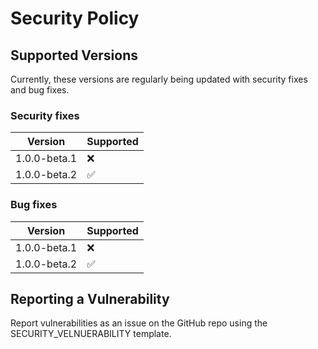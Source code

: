 # Security Policy

## Supported Versions

Currently, these versions are regularly being updated with security fixes and bug fixes.

### Security fixes
| Version        | Supported          |
| -------------- | ------------------ |
| 1.0.0-beta.1   | :x:                |
| 1.0.0-beta.2   | :white_check_mark: |

### Bug fixes
| Version        | Supported          |
| -------------- | ------------------ |
| 1.0.0-beta.1   | :x:                |
| 1.0.0-beta.2   | :white_check_mark: |

## Reporting a Vulnerability

Report vulnerabilities as an issue on the GitHub repo using the SECURITY_VELNUERABILITY template.
